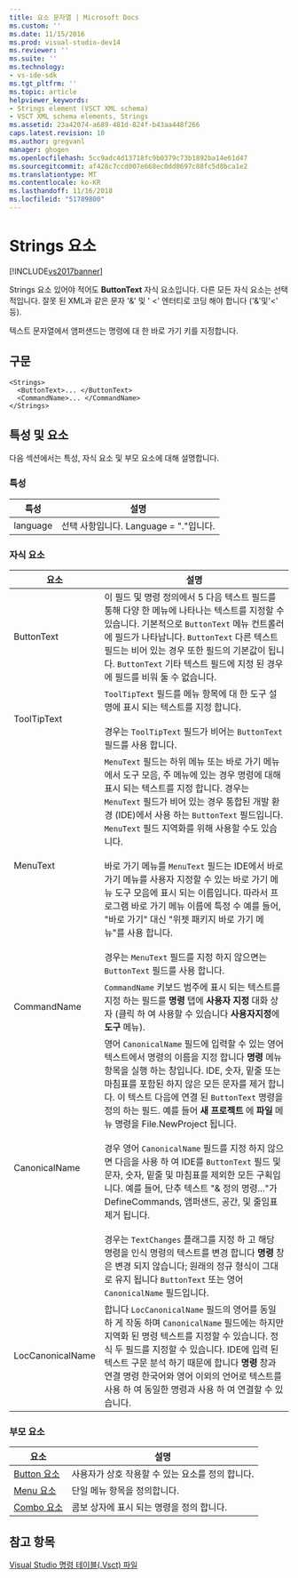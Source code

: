 ```yaml
---
title: 요소 문자열 | Microsoft Docs
ms.custom: ''
ms.date: 11/15/2016
ms.prod: visual-studio-dev14
ms.reviewer: ''
ms.suite: ''
ms.technology:
- vs-ide-sdk
ms.tgt_pltfrm: ''
ms.topic: article
helpviewer_keywords:
- Strings element (VSCT XML schema)
- VSCT XML schema elements, Strings
ms.assetid: 23a42074-a689-481d-824f-b43aa448f266
caps.latest.revision: 10
ms.author: gregvanl
manager: ghogen
ms.openlocfilehash: 5cc9adc4d13718fc9b0379c73b1892ba14e61d47
ms.sourcegitcommit: af428c7ccd007e668ec0dd8697c88fc5d8bca1e2
ms.translationtype: MT
ms.contentlocale: ko-KR
ms.lasthandoff: 11/16/2018
ms.locfileid: "51789800"
---
```

# <a name="strings-element"></a>Strings 요소
[!INCLUDE[vs2017banner](../includes/vs2017banner.md)]

Strings 요소 있어야 적어도 **ButtonText** 자식 요소입니다. 다른 모든 자식 요소는 선택적입니다. 잘못 된 XML과 같은 문자 '&' 및 ' <' 엔터티로 코딩 해야 합니다 ('&amp;'및'&lt;' 등).  
  
 텍스트 문자열에서 앰퍼샌드는 명령에 대 한 바로 가기 키를 지정합니다.  
  
## <a name="syntax"></a>구문  
  
```  
<Strings>  
  <ButtonText>... </ButtonText>  
  <CommandName>... </CommandName>  
</Strings>  
```  
  
## <a name="attributes-and-elements"></a>특성 및 요소  
 다음 섹션에서는 특성, 자식 요소 및 부모 요소에 대해 설명합니다.  
  
### <a name="attributes"></a>특성  
  
|특성|설명|  
|---------------|-----------------|  
|language|선택 사항입니다. Language = "."입니다.|  
  
### <a name="child-elements"></a>자식 요소  
  
|요소|설명|  
|-------------|-----------------|  
|ButtonText|이 필드 및 명령 정의에서 5 다음 텍스트 필드를 통해 다양 한 메뉴에 나타나는 텍스트를 지정할 수 있습니다. 기본적으로 `ButtonText` 메뉴 컨트롤러에 필드가 나타납니다. `ButtonText` 다른 텍스트 필드는 비어 있는 경우 또한 필드의 기본값이 됩니다. `ButtonText` 기타 텍스트 필드에 지정 된 경우에 필드를 비워 둘 수 없습니다.|  
|ToolTipText|`ToolTipText` 필드를 메뉴 항목에 대 한 도구 설명에 표시 되는 텍스트를 지정 합니다.<br /><br /> 경우는 `ToolTipText` 필드가 비어는 `ButtonText` 필드를 사용 합니다.|  
|MenuText|`MenuText` 필드는 하위 메뉴 또는 바로 가기 메뉴에서 도구 모음, 주 메뉴에 있는 경우 명령에 대해 표시 되는 텍스트를 지정 합니다. 경우는 `MenuText` 필드가 비어 있는 경우 통합된 개발 환경 (IDE)에서 사용 하는 `ButtonText` 필드입니다. `MenuText` 필드 지역화를 위해 사용할 수도 있습니다.<br /><br /> 바로 가기 메뉴를 `MenuText` 필드는 IDE에서 바로 가기 메뉴를 사용자 지정할 수 있는 바로 가기 메뉴 도구 모음에 표시 되는 이름입니다. 따라서 프로그램 바로 가기 메뉴 이름에 특정 수 예를 들어, "바로 가기" 대신 "위젯 패키지 바로 가기 메뉴"를 사용 합니다.<br /><br /> 경우는 `MenuText` 필드를 지정 하지 않으면는 `ButtonText` 필드를 사용 합니다.|  
|CommandName|`CommandName` 키보드 범주에 표시 되는 텍스트를 지정 하는 필드를 **명령** 탭에 **사용자 지정** 대화 상자 (클릭 하 여 사용할 수 있습니다 **사용자지정**에 **도구** 메뉴).|  
|CanonicalName|영어 `CanonicalName` 필드에 입력할 수 있는 영어 텍스트에서 명령의 이름을 지정 합니다 **명령** 메뉴 항목을 실행 하는 창입니다. IDE, 숫자, 밑줄 또는 마침표를 포함된 하지 않은 모든 문자를 제거 합니다. 이 텍스트 다음에 연결 된 `ButtonText` 명령을 정의 하는 필드. 예를 들어 **새 프로젝트** 에 **파일** 메뉴 명령을 File.NewProject 됩니다.<br /><br /> 경우 영어 `CanonicalName` 필드를 지정 하지 않으면 다음을 사용 하 여 IDE를 `ButtonText` 필드 및 문자, 숫자, 밑줄 및 마침표를 제외한 모든 구획입니다. 예를 들어, 단추 텍스트 "& 정의 명령..."가 DefineCommands, 앰퍼샌드, 공간, 및 줄임표 제거 됩니다.<br /><br /> 경우는 `TextChanges` 플래그를 지정 하 고 해당 명령을 인식 명령의 텍스트를 변경 합니다 **명령** 창은 변경 되지 않습니다; 원래의 정규 형식이 그대로 유지 됩니다 `ButtonText` 또는 영어 `CanonicalName` 필드입니다.|  
|LocCanonicalName|합니다 `LocCanonicalName` 필드의 영어를 동일 하 게 작동 하며 `CanonicalName` 필드에는 하지만 지역화 된 명령 텍스트를 지정할 수 있습니다. 정식 두 필드를 지정할 수 있습니다. IDE에 입력 된 텍스트 구문 분석 하기 때문에 합니다 **명령** 창과 연결 명령 한국어와 영어 이외의 언어로 텍스트를 사용 하 여 동일한 명령과 사용 하 여 연결할 수 있습니다.|  
  
### <a name="parent-elements"></a>부모 요소  
  
|요소|설명|  
|-------------|-----------------|  
|[Button 요소](../extensibility/button-element.md)|사용자가 상호 작용할 수 있는 요소를 정의 합니다.|  
|[Menu 요소](../extensibility/menu-element.md)|단일 메뉴 항목을 정의합니다.|  
|[Combo 요소](../extensibility/combo-element.md)|콤보 상자에 표시 되는 명령을 정의 합니다.|  
  
## <a name="see-also"></a>참고 항목  
 [Visual Studio 명령 테이블(.Vsct) 파일](../extensibility/internals/visual-studio-command-table-dot-vsct-files.md)

